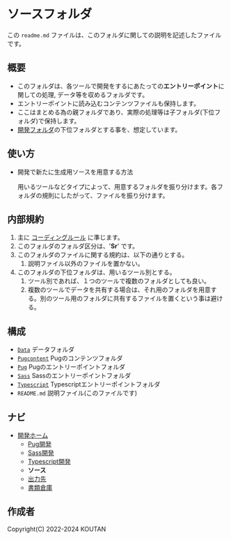 # ソースフォルダ

この `readme.md` ファイルは、このフォルダに関しての説明を記述したファイルです。

## 概要

- このフォルダは、各ツールで開発をするにあたっての**エントリーポイント**に関しての処理, データ等を収めるフォルダです。
- エントリーポイントに読み込むコンテンツファイルも保持します。
- ここはまとめる為の親フォルダであり、実際の処理等は子フォルダ(下位フォルダ)で保持します。
- [開発フォルダ](../README.md)の下位フォルダとする事を、想定しています。

## 使い方

- 開発で新たに生成用ソースを用意する方法

    用いるツールなどタイプによって、用意するフォルダを振り分けます。各フォルダの規則にしたがって、ファイルを振り分けます。

## 内部規約

1. 主に [コーディングルール](../Document/codingrules.md) に準じます。
2. このフォルダのフォルダ区分は、'**Sr**' です。
3. このフォルダのファイルに関する規約は、以下の通りとする。
    1. 説明ファイル以外のファイルを置かない。
4. このフォルダの下位フォルダは、用いるツール別とする。
    1. ツール別であれば、１つのツールで複数のフォルダとしても良い。
    2. 複数のツールでデータを共有する場合は、それ用のフォルダを用意する。別のツール用のフォルダに共有するファイルを置くという事は避ける。

## 構成

- [`Data`](./Data/README.md) データフォルダ
- [`Pugcontent`](./Pugcontent/README.md) Pugのコンテンツフォルダ
- [`Pug`](./Pug/README.md) Pugのエントリーポイントフォルダ
- [`Sass`](./Sass/README.md) Sassのエントリーポイントフォルダ
- [`Typescript`](./Typescript/README.md) Typescriptエントリーポイントフォルダ
- `README.md` 説明ファイル(このファイルです)

## ナビ

- [開発ホーム](../README.md)
  - [Pug開発](../Pug/README.md)
  - [Sass開発](../Sass/README.md)
  - [Typescript開発](../Typescript/README.md)
  - **ソース**
  - [出力先](../Dest/README.md)
  - [書類倉庫](../Document/README.md)

## 作成者

Copyright(C) 2022-2024 KOUTAN
